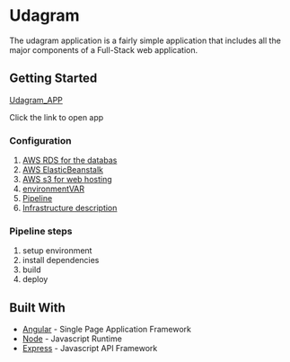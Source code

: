 # Udagram
The udagram application is a fairly simple application that includes all the major components of a Full-Stack web application.

## Getting Started
[Udagram_APP](http://mosalah-udagram.s3-website-us-east-1.amazonaws.com)

Click the link to open app
### Configuration
1. [AWS RDS for the databas](./hostApp/RDS.png)
2. [AWS ElasticBeanstalk](./hostApp/elastick.png)
3. [AWS s3 for web hosting](./hostApp/s3.png)
4. [environmentVAR](./hostApp/environmentVAR.png)
5. [Pipeline](./hostApp/circleCI.png)
6. [Infrastructure description](./hostApp/Arch.png)

### Pipeline steps
1. setup environment
2. install dependencies
3. build
4. deploy

## Built With

- [Angular](https://angular.io/) - Single Page Application Framework
- [Node](https://nodejs.org) - Javascript Runtime
- [Express](https://expressjs.com/) - Javascript API Framework

